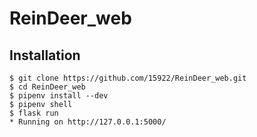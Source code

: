 # ReinDeer_web

## Installation

```
$ git clone https://github.com/15922/ReinDeer_web.git
$ cd ReinDeer_web
$ pipenv install --dev
$ pipenv shell
$ flask run
* Running on http://127.0.0.1:5000/
```
